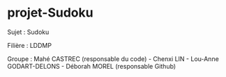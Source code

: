 # projet-Sudoku

Sujet : Sudoku

Filière : LDDMP

Groupe :  Mahé CASTREC (responsable du code)
         - Chenxi LIN
         - Lou-Anne GODART-DELONS
         - Déborah MOREL (responsable Github)
         

